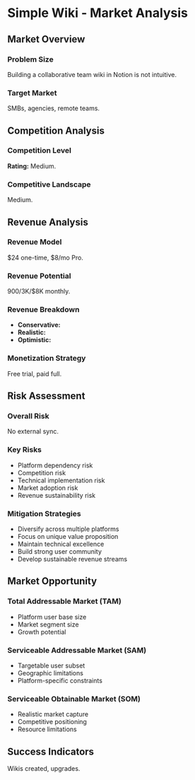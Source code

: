 # Simple Wiki - Market Analysis

## Market Overview

### Problem Size
Building a collaborative team wiki in Notion is not intuitive.

### Target Market
SMBs, agencies, remote teams.

## Competition Analysis

### Competition Level
**Rating:** Medium.

### Competitive Landscape
Medium.

## Revenue Analysis

### Revenue Model
$24 one-time, $8/mo Pro.

### Revenue Potential
$900/$3K/$8K monthly.

### Revenue Breakdown
- **Conservative:** 
- **Realistic:** 
- **Optimistic:** 

### Monetization Strategy
Free trial, paid full.

## Risk Assessment

### Overall Risk
No external sync.

### Key Risks
- Platform dependency risk
- Competition risk
- Technical implementation risk
- Market adoption risk
- Revenue sustainability risk

### Mitigation Strategies
- Diversify across multiple platforms
- Focus on unique value proposition
- Maintain technical excellence
- Build strong user community
- Develop sustainable revenue streams

## Market Opportunity

### Total Addressable Market (TAM)
- Platform user base size
- Market segment size
- Growth potential

### Serviceable Addressable Market (SAM)
- Targetable user subset
- Geographic limitations
- Platform-specific constraints

### Serviceable Obtainable Market (SOM)
- Realistic market capture
- Competitive positioning
- Resource limitations

## Success Indicators
Wikis created, upgrades.
